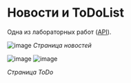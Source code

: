 # Новости и ToDoList
Одна из лабораторных работ ([API](https://sas.front.kreosoft.space/index.html)).

![image](https://user-images.githubusercontent.com/80813556/165495950-075062ee-6419-4560-80af-48277a7af043.png)
 *Страница новостей*

![image](https://user-images.githubusercontent.com/80813556/165496106-e1865476-88fb-4cc5-8483-45dd065eb96c.png)
![image](https://user-images.githubusercontent.com/80813556/165496149-4dc86e54-9862-40b5-a17f-cd0ab05f59fc.png)

*Страница ToDo*

